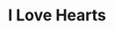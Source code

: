 ---
pid: FS350
title: I Love Hearts
location_transcription: City Hall
zipcode: '19142'
outside_phl: 
neighborhood: Elmwood,Southwest Philadelphia
age: '7'
age_range: 6-13
instagram: 
image_file_name: FS_350.jpg
proposal_transcription: I Love You
topic: Love
topic_summary: '0'
type: Other No Form
keywords_other: 
credit: Amirah Mitchell
image_labels: 
twitter: 
facebook: 
permalink: "/monuments/fs350/"
layout: item-page
---